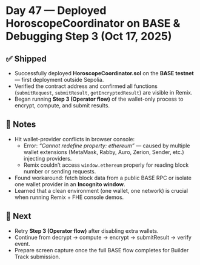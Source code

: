 # Day 47 — Deployed HoroscopeCoordinator on BASE & Debugging Step 3 (Oct 17, 2025)

## ✅ Shipped
- Successfully deployed **HoroscopeCoordinator.sol** on the **BASE testnet** — first deployment outside Sepolia.
- Verified the contract address and confirmed all functions (`submitRequest`, `submitResult`, `getEncryptedResult`) are visible in Remix.
- Began running **Step 3 (Operator flow)** of the wallet-only process to encrypt, compute, and submit results.

## 🧠 Notes
- Hit wallet-provider conflicts in browser console:
  - Error: *“Cannot redefine property: ethereum”* — caused by multiple wallet extensions (MetaMask, Rabby, Auro, Zerion, Sender, etc.) injecting providers.
  - Remix couldn’t access `window.ethereum` properly for reading block number or sending requests.
- Found workaround: fetch block data from a public BASE RPC or isolate one wallet provider in an **Incognito window**.
- Learned that a clean environment (one wallet, one network) is crucial when running Remix + FHE console demos.

## 🎯 Next
- Retry **Step 3 (Operator flow)** after disabling extra wallets.
- Continue from decrypt → compute → encrypt → submitResult → verify event.
- Prepare screen capture once the full BASE flow completes for Builder Track submission.
